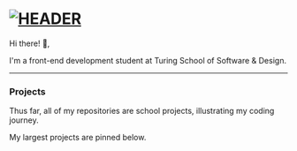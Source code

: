 # [![HEADER](https://pilbox.themuse.com/image.png?url=https%3A%2F%2Fassets.themuse.com%2Fuploaded%2Fattachments%2F18608.png%3Fv%3D61b60a16a96aa7da828dfe5d6a9be3306ed446c4468a4ed62798936289d5371a&prog=1&w=1000)](https://www.linkedin.com/in/hayleywitherell/)

Hi there! 👋,

I'm a front-end development student at Turing School of Software & Design.

---
 
### Projects

Thus far, all of my repositories are school projects, illustrating my coding journey.

My largest projects are pinned below.

